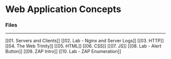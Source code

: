 # Web Application Concepts

### Files
---
[[01. Servers and Clients]]
[[02. Lab - Nginx and Server Logs]]
[[03. HTTP]]
[[04. The Web Trinity]]
[[05. HTML]]
[[06. CSS]]
[[07. JS]]
[[08. Lab - Alert Button]]
[[09. ZAP Intro]]
[[10. Lab - ZAP Enumeration]]
